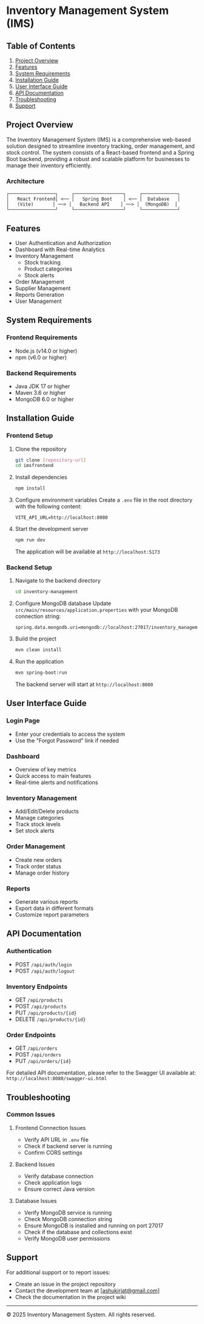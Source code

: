 # Inventory Management System (IMS)

## Table of Contents
1. [Project Overview](#project-overview)
2. [Features](#features)
3. [System Requirements](#system-requirements)
4. [Installation Guide](#installation-guide)
5. [User Interface Guide](#user-interface-guide)
6. [API Documentation](#api-documentation)
7. [Troubleshooting](#troubleshooting)
8. [Support](#support)

## Project Overview
The Inventory Management System (IMS) is a comprehensive web-based solution designed to streamline inventory tracking, order management, and stock control. The system consists of a React-based frontend and a Spring Boot backend, providing a robust and scalable platform for businesses to manage their inventory efficiently.

### Architecture
```
┌─────────────────┐     ┌──────────────────┐     ┌─────────────┐
│   React Frontend│ <── │   Spring Boot    │ <── │  Database   │
│   (Vite)       │ ──> │   Backend API    │ ──> │  (MongoDB)  │
└─────────────────┘     └──────────────────┘     └─────────────┘
```

## Features
- User Authentication and Authorization
- Dashboard with Real-time Analytics
- Inventory Management
  - Stock tracking
  - Product categories
  - Stock alerts
- Order Management
- Supplier Management
- Reports Generation
- User Management

## System Requirements
### Frontend Requirements
- Node.js (v14.0 or higher)
- npm (v6.0 or higher)

### Backend Requirements
- Java JDK 17 or higher
- Maven 3.6 or higher
- MongoDB 6.0 or higher

## Installation Guide

### Frontend Setup
1. Clone the repository
   ```bash
   git clone [repository-url]
   cd imsfrontend
   ```

2. Install dependencies
   ```bash
   npm install
   ```

3. Configure environment variables
   Create a `.env` file in the root directory with the following content:
   ```
   VITE_API_URL=http://localhost:8080
   ```

4. Start the development server
   ```bash
   npm run dev
   ```
   The application will be available at `http://localhost:5173`

### Backend Setup
1. Navigate to the backend directory
   ```bash
   cd inventory-management
   ```

2. Configure MongoDB database
   Update `src/main/resources/application.properties` with your MongoDB connection string:
   ```properties
   spring.data.mongodb.uri=mongodb://localhost:27017/inventory_management
   ```

3. Build the project
   ```bash
   mvn clean install
   ```

4. Run the application
   ```bash
   mvn spring-boot:run
   ```
   The backend server will start at `http://localhost:8080`

## User Interface Guide

### Login Page
- Enter your credentials to access the system
- Use the "Forgot Password" link if needed

### Dashboard
- Overview of key metrics
- Quick access to main features
- Real-time alerts and notifications

### Inventory Management
- Add/Edit/Delete products
- Manage categories
- Track stock levels
- Set stock alerts

### Order Management
- Create new orders
- Track order status
- Manage order history

### Reports
- Generate various reports
- Export data in different formats
- Customize report parameters

## API Documentation

### Authentication
- POST `/api/auth/login`
- POST `/api/auth/logout`

### Inventory Endpoints
- GET `/api/products`
- POST `/api/products`
- PUT `/api/products/{id}`
- DELETE `/api/products/{id}`

### Order Endpoints
- GET `/api/orders`
- POST `/api/orders`
- PUT `/api/orders/{id}`

For detailed API documentation, please refer to the Swagger UI available at:
`http://localhost:8080/swagger-ui.html`

## Troubleshooting

### Common Issues

1. Frontend Connection Issues
   - Verify API URL in `.env` file
   - Check if backend server is running
   - Confirm CORS settings

2. Backend Issues
   - Verify database connection
   - Check application logs
   - Ensure correct Java version

3. Database Issues
   - Verify MongoDB service is running
   - Check MongoDB connection string
   - Ensure MongoDB is installed and running on port 27017
   - Check if the database and collections exist
   - Verify MongoDB user permissions

## Support
For additional support or to report issues:
- Create an issue in the project repository
- Contact the development team at [ashukirjat@gmail.com]
- Check the documentation in the project wiki

---
© 2025 Inventory Management System. All rights reserved.
